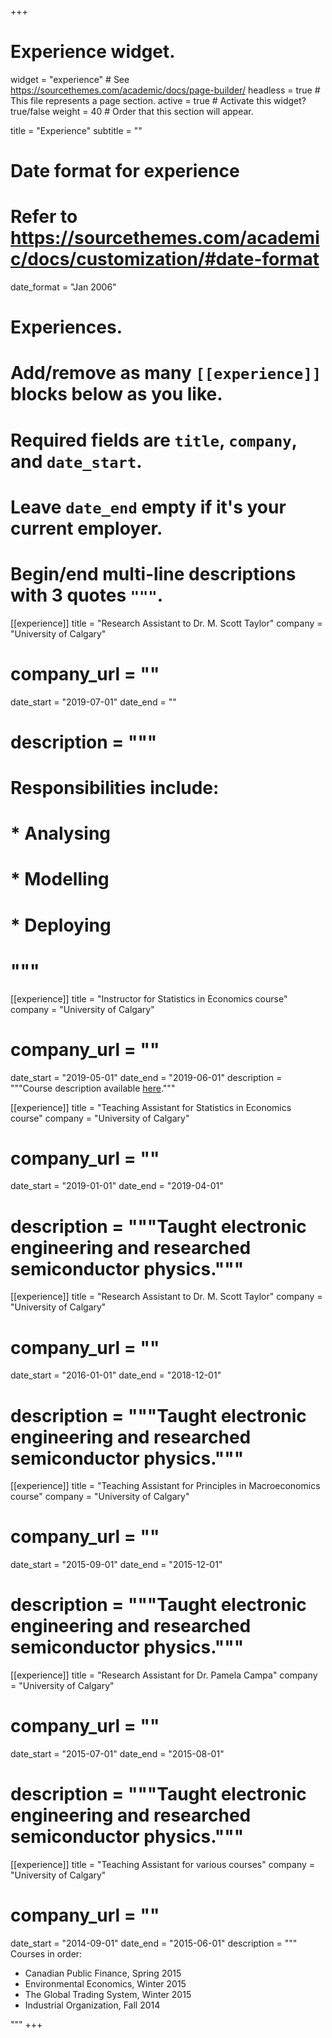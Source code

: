 +++
# Experience widget.
widget = "experience"  # See https://sourcethemes.com/academic/docs/page-builder/
headless = true  # This file represents a page section.
active = true  # Activate this widget? true/false
weight = 40  # Order that this section will appear.

title = "Experience"
subtitle = ""

# Date format for experience
#   Refer to https://sourcethemes.com/academic/docs/customization/#date-format
date_format = "Jan 2006"

# Experiences.
#   Add/remove as many `[[experience]]` blocks below as you like.
#   Required fields are `title`, `company`, and `date_start`.
#   Leave `date_end` empty if it's your current employer.
#   Begin/end multi-line descriptions with 3 quotes `"""`.

[[experience]]
  title = "Research Assistant to Dr. M. Scott Taylor"
  company = "University of Calgary"
# company_url = ""
  date_start = "2019-07-01"
  date_end = ""
#  description = """
#  Responsibilities include:
  
#  * Analysing
#  * Modelling
#  * Deploying
#  """

[[experience]]
  title = "Instructor for Statistics in Economics course"
  company = "University of Calgary"
#  company_url = ""
  date_start = "2019-05-01"
  date_end = "2019-06-01"
  description = """Course description available [here](https://econ.ucalgary.ca/manageprofile/sites/econ.ucalgary.ca.manageprofile/files/unitis/courses/ECON395/P2019/LEC1/ECON395-P2019-LEC1-outline.pdf)."""

[[experience]]
  title = "Teaching Assistant for Statistics in Economics course"
  company = "University of Calgary"
#  company_url = ""
  date_start = "2019-01-01"
  date_end = "2019-04-01"
#  description = """Taught electronic engineering and researched semiconductor physics."""

[[experience]]
  title = "Research Assistant to Dr. M. Scott Taylor"
  company = "University of Calgary"
#  company_url = ""
  date_start = "2016-01-01"
  date_end = "2018-12-01"
#  description = """Taught electronic engineering and researched semiconductor physics."""

[[experience]]
  title = "Teaching Assistant for Principles in Macroeconomics course"
  company = "University of Calgary"
#  company_url = ""
  date_start = "2015-09-01"
  date_end = "2015-12-01"
#  description = """Taught electronic engineering and researched semiconductor physics."""

[[experience]]
  title = "Research Assistant for Dr. Pamela Campa"
  company = "University of Calgary"
#  company_url = ""
  date_start = "2015-07-01"
  date_end = "2015-08-01"
#  description = """Taught electronic engineering and researched semiconductor physics."""

[[experience]]
  title = "Teaching Assistant for various courses"
  company = "University of Calgary"
#  company_url = ""
  date_start = "2014-09-01"
  date_end = "2015-06-01"
  description = """
  Courses in order:
  
  * Canadian Public Finance, Spring 2015
  * Environmental Economics, Winter 2015
  * The Global Trading System, Winter 2015
  * Industrial Organization, Fall 2014
  
  """
+++
